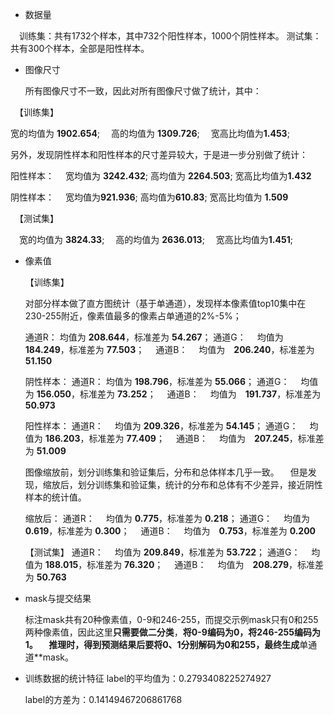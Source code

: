 - 数据量

　训练集：共有1732个样本，其中732个阳性样本，1000个阴性样本。
  测试集：共有300个样本，全部是阳性样本。


- 图像尺寸

  所有图像尺寸不一致，因此对所有图像尺寸做了统计，其中：

　【训练集】

  宽的均值为 **1902.654**;
　高的均值为 **1309.726**;
　宽高比均值为**1.453**;

  另外，发现阴性样本和阳性样本的尺寸差异较大，于是进一步分别做了统计：

  阳性样本：
　宽均值为 **3242.432**;
  高均值为 **2264.503**;
  宽高比均值为**1.432**

  阴性样本：
　宽均值为**921.936**;
  高均值为**610.83**;
  宽高比均值为 **1.509**

　【测试集】

　宽的均值为 **3824.33**;
　高的均值为 **2636.013**;
　宽高比均值为**1.451**;


- 像素值

  【训练集】

  对部分样本做了直方图统计（基于单通道），发现样本像素值top10集中在230-255附近，像素值最多的像素占单通道的2%-5%；

  通道R：
  均值为 **208.644**，标准差为 **54.267**；
  通道G：
　均值为 **184.249**，标准差为 **77.503**；
　通道B：
　均值为　**206.240**，标准差为 **51.150**

  阴性样本：
  通道R：
  均值为 **198.796**，标准差为 **55.066**；
  通道G：
　均值为 **156.050**，标准差为 **73.252**；
　通道B：
　均值为　**191.737**，标准差为 **50.973**

  阳性样本：
  通道R：
　均值为 **209.326**，标准差为 **54.145**；
  通道G：
　均值为 **186.203**，标准差为 **77.409**；
　通道B：
　均值为　**207.245**，标准差为 **51.009**

  图像缩放前，划分训练集和验证集后，分布和总体样本几乎一致。
　但是发现，缩放后，划分训练集和验证集，统计的分布和总体有不少差异，接近阴性样本的统计值。

  缩放后：
  通道R：
　均值为 **0.775**，标准差为 **0.218**；
  通道G：
　均值为 **0.619**，标准差为 **0.300**；
　通道B：
　均值为　**0.753**，标准差为 **0.200**

  【测试集】
  通道R：
　均值为 **209.849**，标准差为 **53.722**；
  通道G：
　均值为 **188.015**，标准差为 **76.320**；
　通道B：
　均值为　**208.279**，标准差为 **50.763**


- mask与提交结果

  标注mask共有20种像素值，0-9和246-255，而提交示例mask只有0和255两种像素值，因此这里**只需要做二分类**，**将0-9编码为0，将246-255编码为1。
　推理时，得到预测结果后要将0、1分别解码为0和255，最终生成**单通道**mask。


- 训练数据的统计特征
  label的平均值为：0.2793408225274927
  
  label的方差为：0.14149467206861768
